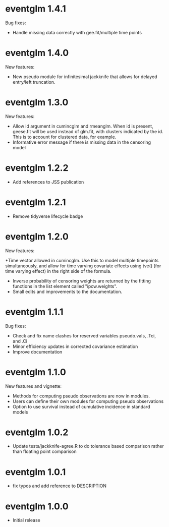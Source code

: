 
# eventglm 1.4.1

Bug fixes: 

* Handle missing data correctly with gee.fit/multiple time points


# eventglm 1.4.0

New features: 

* New pseudo module for infinitesimal jackknife that allows for delayed entry/left truncation.

# eventglm 1.3.0

New features: 

* Allow id argument in cumincglm and rmeanglm. When id is present, geese.fit will be used instead of glm.fit, with clusters indicated by the id. This is to account for clustered data, for example.
* Informative error message if there is missing data in the censoring model

# eventglm 1.2.2

* Add references to JSS publication

# eventglm 1.2.1

* Remove tidyverse lifecycle badge

# eventglm 1.2.0

New features:

*Time vector allowed in cumincglm. Use this to model multiple timepoints simultaneously, and allow for time varying covariate effects using tve() (for time varying effect) in the right side of the formula. 
* Inverse probability of censoring weights are returned by the fitting functions in the list element called "ipcw.weights".
* Small edits and improvements to the documentation.

# eventglm 1.1.1


Bug fixes:

* Check and fix name clashes for reserved variables pseudo.vals, .Tci, and .Ci
* Minor efficiency updates in corrected covariance estimation
* Improve documentation 

# eventglm 1.1.0

New features and vignette: 

* Methods for computing pseudo observations are now in modules. 
* Users can define their own modules for computing pseudo observations
* Option to use survival instead of cumulative incidence in standard models

# eventglm 1.0.2

* Update tests/jackknife-agree.R to do tolerance based comparison rather than floating point comparison

# eventglm 1.0.1

* fix typos and add reference to DESCRIPTION

# eventglm 1.0.0

* Initial release
